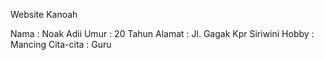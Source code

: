 Website Kanoah

Nama : Noak Adii
Umur : 20 Tahun
Alamat : Jl. Gagak Kpr Siriwini
Hobby : Mancing
Cita-cita : Guru
